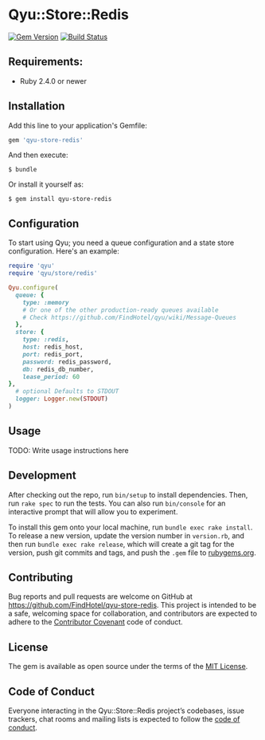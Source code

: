 # Qyu::Store::Redis

[![Gem Version](https://img.shields.io/gem/v/qyu-store-redis.svg)](https://rubygems.org/gems/qyu-store-redis)
[![Build Status](https://travis-ci.org/FindHotel/qyu-store-redis.svg)](https://travis-ci.org/FindHotel/qyu-store-redis)

## Requirements:

* Ruby 2.4.0 or newer

## Installation

Add this line to your application's Gemfile:

```ruby
gem 'qyu-store-redis'
```

And then execute:

    $ bundle

Or install it yourself as:

    $ gem install qyu-store-redis

## Configuration

To start using Qyu; you need a queue configuration and a state store configuration. Here's an example:
```ruby
require 'qyu'
require 'qyu/store/redis'

Qyu.configure(
  queue: {
    type: :memory
    # Or one of the other production-ready queues available
    # Check https://github.com/FindHotel/qyu/wiki/Message-Queues
  },
  store: {
    type: :redis,
    host: redis_host,
    port: redis_port,
    password: redis_password,
    db: redis_db_number,
    lease_period: 60
},
  # optional Defaults to STDOUT
  logger: Logger.new(STDOUT)
)
```

## Usage

TODO: Write usage instructions here

## Development

After checking out the repo, run `bin/setup` to install dependencies. Then, run `rake spec` to run the tests. You can also run `bin/console` for an interactive prompt that will allow you to experiment.

To install this gem onto your local machine, run `bundle exec rake install`. To release a new version, update the version number in `version.rb`, and then run `bundle exec rake release`, which will create a git tag for the version, push git commits and tags, and push the `.gem` file to [rubygems.org](https://rubygems.org).

## Contributing

Bug reports and pull requests are welcome on GitHub at https://github.com/FindHotel/qyu-store-redis. This project is intended to be a safe, welcoming space for collaboration, and contributors are expected to adhere to the [Contributor Covenant](http://contributor-covenant.org) code of conduct.

## License

The gem is available as open source under the terms of the [MIT License](https://opensource.org/licenses/MIT).

## Code of Conduct

Everyone interacting in the Qyu::Store::Redis project’s codebases, issue trackers, chat rooms and mailing lists is expected to follow the [code of conduct](https://github.com/FindHotel/qyu-store-redis/blob/master/CODE_OF_CONDUCT.md).

